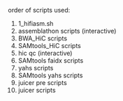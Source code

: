 order of scripts used:

1. 1_hifiasm.sh
2. assemblathon scripts (interactive)
3. BWA_HiC scripts
4. SAMtools_HiC scripts
6. hic qc (interactive)
7. SAMtools faidx scripts
8. yahs scripts
9. SAMtools yahs scripts
10. juicer pre scripts
11. juicer scripts
